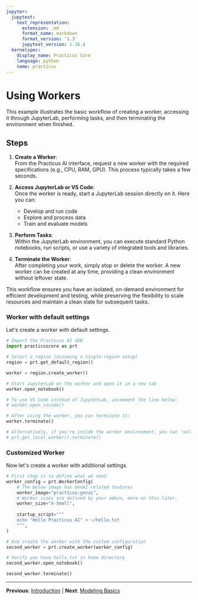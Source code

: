 ```yaml
---
jupyter:
  jupytext:
    text_representation:
      extension: .md
      format_name: markdown
      format_version: '1.3'
      jupytext_version: 1.16.4
  kernelspec:
    display_name: Practicus Core
    language: python
    name: practicus
---
```


<!-- #region -->
# Using Workers

This example illustrates the basic workflow of creating a worker, accessing it through JupyterLab, performing tasks, and then terminating the environment when finished.

## Steps

1. **Create a Worker**:  
   From the Practicus AI interface, request a new worker with the required specifications (e.g., CPU, RAM, GPU). This process typically takes a few seconds.

2. **Access JupyterLab or VS Code**:  
   Once the worker is ready, start a JupyterLab session directly on it. Here you can:
   - Develop and run code
   - Explore and process data
   - Train and evaluate models

3. **Perform Tasks**:  
   Within the JupyterLab environment, you can execute standard Python notebooks, run scripts, or use a variety of integrated tools and libraries.

4. **Terminate the Worker**:  
   After completing your work, simply stop or delete the worker. A new worker can be created at any time, providing a clean environment without leftover state.

This workflow ensures you have an isolated, on-demand environment for efficient development and testing, while preserving the flexibility to scale resources and maintain a clean slate for subsequent tasks.


### Worker with default settings

Let's create a worker with default settings.
<!-- #endregion -->

```python
# Import the Practicus AI SDK
import practicuscore as prt
```

```python
# Select a region (assuming a single-region setup)
region = prt.get_default_region()

worker = region.create_worker()
```

```python
# Start JupyterLab on the worker and open it in a new tab
worker.open_notebook()

# To use VS Code instead of JupyterLab, uncomment the line below:
# worker.open_vscode()
```

```python
# After using the worker, you can terminate it:
worker.terminate()

# Alternatively, if you're inside the worker environment, you can 'self-terminate' by running:
# prt.get_local_worker().terminate()
```

### Customized Worker

Now let's create a worker with additional settings.

```python
# First step is to define what we need
worker_config = prt.WorkerConfig(
    # The below image has GenAI related features
    worker_image="practicus-genai",
    # Worker sizes are defined by your admin, more on this later.
    worker_size="X-Small",
    
    startup_script="""
    echo "Hello Practicus AI" > ~/hello.txt
    """,
)

# And create the worker with the custom configuration
second_worker = prt.create_worker(worker_config)
```

```python
# Verify you have hello.txt in home directory
second_worker.open_notebook()
```

```python
second_worker.terminate()
```


---

**Previous**: [Introduction](01_introduction.md) | **Next**: [Modeling Basics](../02_modeling/01_basics/modeling_basics.md)
